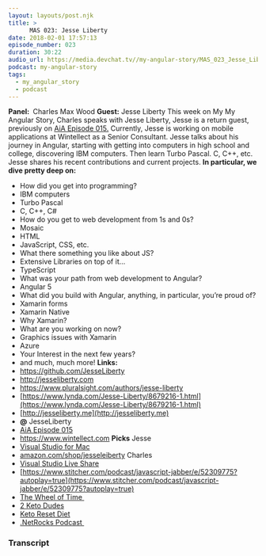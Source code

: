 ```yaml
---
layout: layouts/post.njk
title: >
      MAS 023: Jesse Liberty
date: 2018-02-01 17:57:13
episode_number: 023
duration: 30:22
audio_url: https://media.devchat.tv//my-angular-story/MAS_023_Jesse_Liberty.mp3
podcast: my-angular-story
tags: 
  - my_angular_story
  - podcast
---
```


 **Panel:&nbsp;** Charles Max Wood **Guest:** Jesse Liberty This week on My My Angular Story, Charles speaks with Jesse Liberty, Jesse is a return guest, previously on [AiA Episode 015.](https://devchat.tv/adv-in-angular/015-aia-angular-and-kendo-ui-with-jesse-liberty) Currently, Jesse is working on mobile applications at Wintellect as a Senior Consultant. Jesse talks about his journey in Angular, starting with getting into computers in high school and college, discovering IBM computers. Then learn Turbo Pascal. C, C++, etc. Jesse shares his recent contributions and current projects. **In particular, we dive pretty deep on:&nbsp;**
- How did you get into programming?
- IBM computers
- Turbo Pascal
- C, C++, C#
- How do you get to web development from 1s and 0s?
- Mosaic
- HTML
- JavaScript, CSS, etc.
- What there something you like about JS?
- Extensive Libraries on top of it…
- TypeScript
- What was your path from web development to Angular?
- Angular 5
- What did you build with Angular, anything, in particular, you’re proud of?
- Xamarin forms
- Xamarin Native
- Why Xamarin?
- What are you working on now?
- Graphics issues with Xamarin
- Azure
- Your Interest in the next few years?
- and much, much more!
**Links:&nbsp;**
- https://github.com/JesseLiberty
- http://jesseliberty.com
- https://www.pluralsight.com/authors/jesse-liberty
- [https://www.lynda.com/Jesse-Liberty/8679216-1.html](https://www.lynda.com/Jesse-Liberty/8679216-1.html)
- [http://jesseliberty.me](http://jesseliberty.me)
- **@** JesseLiberty
- [AiA Episode 015](https://devchat.tv/adv-in-angular/015-aia-angular-and-kendo-ui-with-jesse-liberty)
- https://www.wintellect.com
**Picks** Jesse
- [Visual Studio for Mac](https://www.visualstudio.com/vs/visual-studio-mac/)
- [amazon.com/shop/jesseleiberty](http://amazon.com/shop/jesseleiberty)
Charles
- [Visual Studio Live Share](https://code.visualstudio.com/blogs/2017/11/15/live-share)
- [https://www.stitcher.com/podcast/javascript-jabber/e/52309775?autoplay=true](https://www.stitcher.com/podcast/javascript-jabber/e/52309775?autoplay=true)
- [The Wheel of Time&nbsp;](https://www.amazon.com/Wheel-Time-Boxed-Set-Books/dp/0812538366)
- [2 Keto Dudes](http://2ketodudes.com)
- [Keto Reset Diet](https://www.amazon.com/s/?ie=UTF8&keywords=keto+reset+diet&tag=googhydr-20&index=aps&hvadid=241592669233&hvpos=1t1&hvnetw=g&hvrand=9573029492128993141&hvpone=&hvptwo=&hvqmt=e&hvdev=c&hvdvcmdl=&hvlocint=&hvlocphy=9028550&hvtargid=aud-397161105788:kwd-327747399348&ref=pd_sl_kynjf4w4b_e)
- [.NetRocks Podcast&nbsp;](https://www.dotnetrocks.com)


### Transcript


